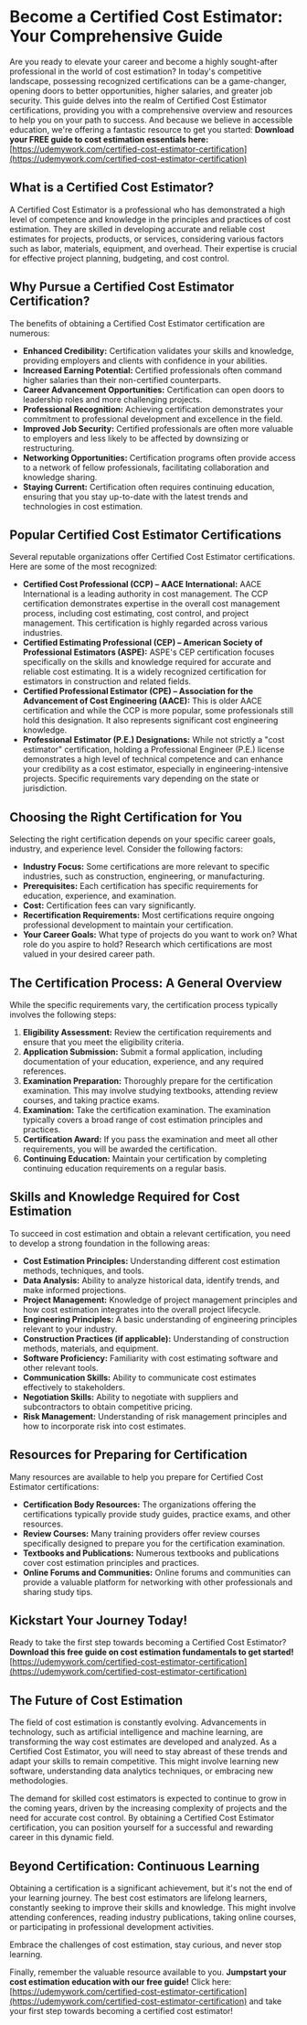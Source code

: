# Become a Certified Cost Estimator: Your Comprehensive Guide

Are you ready to elevate your career and become a highly sought-after professional in the world of cost estimation? In today's competitive landscape, possessing recognized certifications can be a game-changer, opening doors to better opportunities, higher salaries, and greater job security. This guide delves into the realm of Certified Cost Estimator certifications, providing you with a comprehensive overview and resources to help you on your path to success. And because we believe in accessible education, we're offering a fantastic resource to get you started: **Download your FREE guide to cost estimation essentials here:** [https://udemywork.com/certified-cost-estimator-certification](https://udemywork.com/certified-cost-estimator-certification)

## What is a Certified Cost Estimator?

A Certified Cost Estimator is a professional who has demonstrated a high level of competence and knowledge in the principles and practices of cost estimation. They are skilled in developing accurate and reliable cost estimates for projects, products, or services, considering various factors such as labor, materials, equipment, and overhead.  Their expertise is crucial for effective project planning, budgeting, and cost control.

## Why Pursue a Certified Cost Estimator Certification?

The benefits of obtaining a Certified Cost Estimator certification are numerous:

*   **Enhanced Credibility:** Certification validates your skills and knowledge, providing employers and clients with confidence in your abilities.
*   **Increased Earning Potential:** Certified professionals often command higher salaries than their non-certified counterparts.
*   **Career Advancement Opportunities:** Certification can open doors to leadership roles and more challenging projects.
*   **Professional Recognition:** Achieving certification demonstrates your commitment to professional development and excellence in the field.
*   **Improved Job Security:** Certified professionals are often more valuable to employers and less likely to be affected by downsizing or restructuring.
*   **Networking Opportunities:** Certification programs often provide access to a network of fellow professionals, facilitating collaboration and knowledge sharing.
*   **Staying Current:** Certification often requires continuing education, ensuring that you stay up-to-date with the latest trends and technologies in cost estimation.

## Popular Certified Cost Estimator Certifications

Several reputable organizations offer Certified Cost Estimator certifications. Here are some of the most recognized:

*   **Certified Cost Professional (CCP) – AACE International:** AACE International is a leading authority in cost management. The CCP certification demonstrates expertise in the overall cost management process, including cost estimating, cost control, and project management. This certification is highly regarded across various industries.
*   **Certified Estimating Professional (CEP) – American Society of Professional Estimators (ASPE):**  ASPE's CEP certification focuses specifically on the skills and knowledge required for accurate and reliable cost estimating. It is a widely recognized certification for estimators in construction and related fields.
*   **Certified Professional Estimator (CPE) – Association for the Advancement of Cost Engineering (AACE):** This is older AACE certification and while the CCP is more popular, some professionals still hold this designation. It also represents significant cost engineering knowledge.
*   **Professional Estimator (P.E.) Designations:** While not strictly a "cost estimator" certification, holding a Professional Engineer (P.E.) license demonstrates a high level of technical competence and can enhance your credibility as a cost estimator, especially in engineering-intensive projects. Specific requirements vary depending on the state or jurisdiction.

## Choosing the Right Certification for You

Selecting the right certification depends on your specific career goals, industry, and experience level. Consider the following factors:

*   **Industry Focus:** Some certifications are more relevant to specific industries, such as construction, engineering, or manufacturing.
*   **Prerequisites:** Each certification has specific requirements for education, experience, and examination.
*   **Cost:** Certification fees can vary significantly.
*   **Recertification Requirements:** Most certifications require ongoing professional development to maintain your certification.
*   **Your Career Goals:**  What type of projects do you want to work on?  What role do you aspire to hold?  Research which certifications are most valued in your desired career path.

## The Certification Process: A General Overview

While the specific requirements vary, the certification process typically involves the following steps:

1.  **Eligibility Assessment:** Review the certification requirements and ensure that you meet the eligibility criteria.
2.  **Application Submission:** Submit a formal application, including documentation of your education, experience, and any required references.
3.  **Examination Preparation:**  Thoroughly prepare for the certification examination. This may involve studying textbooks, attending review courses, and taking practice exams.
4.  **Examination:** Take the certification examination. The examination typically covers a broad range of cost estimation principles and practices.
5.  **Certification Award:** If you pass the examination and meet all other requirements, you will be awarded the certification.
6.  **Continuing Education:** Maintain your certification by completing continuing education requirements on a regular basis.

## Skills and Knowledge Required for Cost Estimation

To succeed in cost estimation and obtain a relevant certification, you need to develop a strong foundation in the following areas:

*   **Cost Estimation Principles:** Understanding different cost estimation methods, techniques, and tools.
*   **Data Analysis:** Ability to analyze historical data, identify trends, and make informed projections.
*   **Project Management:** Knowledge of project management principles and how cost estimation integrates into the overall project lifecycle.
*   **Engineering Principles:** A basic understanding of engineering principles relevant to your industry.
*   **Construction Practices (if applicable):**  Understanding of construction methods, materials, and equipment.
*   **Software Proficiency:** Familiarity with cost estimating software and other relevant tools.
*   **Communication Skills:** Ability to communicate cost estimates effectively to stakeholders.
*   **Negotiation Skills:** Ability to negotiate with suppliers and subcontractors to obtain competitive pricing.
*   **Risk Management:**  Understanding of risk management principles and how to incorporate risk into cost estimates.

## Resources for Preparing for Certification

Many resources are available to help you prepare for Certified Cost Estimator certifications:

*   **Certification Body Resources:**  The organizations offering the certifications typically provide study guides, practice exams, and other resources.
*   **Review Courses:** Many training providers offer review courses specifically designed to prepare you for the certification examination.
*   **Textbooks and Publications:**  Numerous textbooks and publications cover cost estimation principles and practices.
*   **Online Forums and Communities:**  Online forums and communities can provide a valuable platform for networking with other professionals and sharing study tips.

## Kickstart Your Journey Today!

Ready to take the first step towards becoming a Certified Cost Estimator?  **Download this free guide on cost estimation fundamentals to get started!** [https://udemywork.com/certified-cost-estimator-certification](https://udemywork.com/certified-cost-estimator-certification)

## The Future of Cost Estimation

The field of cost estimation is constantly evolving.  Advancements in technology, such as artificial intelligence and machine learning, are transforming the way cost estimates are developed and analyzed. As a Certified Cost Estimator, you will need to stay abreast of these trends and adapt your skills to remain competitive.  This might involve learning new software, understanding data analytics techniques, or embracing new methodologies.

The demand for skilled cost estimators is expected to continue to grow in the coming years, driven by the increasing complexity of projects and the need for accurate cost control. By obtaining a Certified Cost Estimator certification, you can position yourself for a successful and rewarding career in this dynamic field.

## Beyond Certification: Continuous Learning

Obtaining a certification is a significant achievement, but it's not the end of your learning journey.  The best cost estimators are lifelong learners, constantly seeking to improve their skills and knowledge.  This might involve attending conferences, reading industry publications, taking online courses, or participating in professional development activities.

Embrace the challenges of cost estimation, stay curious, and never stop learning.

Finally, remember the valuable resource available to you. **Jumpstart your cost estimation education with our free guide!** Click here: [https://udemywork.com/certified-cost-estimator-certification](https://udemywork.com/certified-cost-estimator-certification) and take your first step towards becoming a certified cost estimator!
